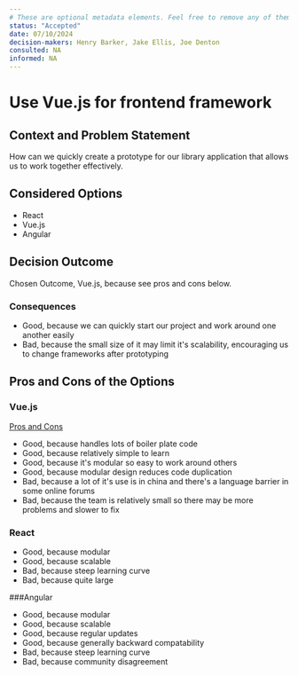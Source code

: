 ```yaml
---
# These are optional metadata elements. Feel free to remove any of them.
status: "Accepted"
date: 07/10/2024
decision-makers: Henry Barker, Jake Ellis, Joe Denton
consulted: NA
informed: NA
---
```


# Use Vue.js for frontend framework

## Context and Problem Statement
How can we quickly create a prototype for our library application that allows us to work together effectively. 

## Considered Options

* React
* Vue.js
* Angular

## Decision Outcome

Chosen Outcome, Vue.js, because see pros and cons below.

<!-- This is an optional element. Feel free to remove. -->
### Consequences

* Good, because we can quickly start our project and work around one another easily
* Bad, because the small size of it may limit it's scalability, encouraging us to change frameworks after prototyping

<!-- This is an optional element. Feel free to remove. -->
## Pros and Cons of the Options

### Vue.js

<!-- This is an optional element. Feel free to remove. -->
[Pros and Cons](https://www.altexsoft.com/blog/pros-and-cons-of-vue-js/)

* Good, because handles lots of boiler plate code
* Good, because relatively simple to learn
* Good, because it's modular so easy to work around others
* Good, because modular design reduces code duplication
* Bad, because a lot of it's use is in china and there's a language barrier in some online forums
* Bad, because the team is relatively small so there may be more problems and slower to fix

### React

* Good, because modular
* Good, because scalable
* Bad, because steep learning curve
* Bad, because quite large

###Angular

* Good, because modular
* Good, because scalable
* Good, because regular updates
* Good, because generally backward compatability
* Bad, because steep learning curve
* Bad, because community disagreement
